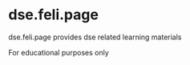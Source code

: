 # dse.feli.page

dse.feli.page provides dse related learning materials

For educational purposes only

